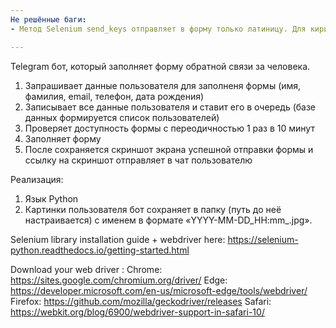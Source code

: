 ```yaml
---
Не решённые баги:
- Метод Selenium send_keys отправляет в форму только латиницу. Для кириллицы поле остаётся пустым. Кодировать в utf-8 принудительно не решает проблему. Возможно что-то с веб драйвером Chrome.

---
```

Telegram бот, который заполняет форму обратной связи за человека.
1. Запрашивает данные пользователя для заполненя формы (имя, фамилия, email, телефон, дата рождения)
2. Записывает все данные пользователя и ставит его в очередь (базе данных формируется список пользователей)
3. Проверяет доступность формы с переодичностью 1 раз в 10 минут 
4. Заполняет форму
5. После сохраняется скриншот экрана успешной отправки формы и ссылку на скриншот отправляет в чат пользователю

Реализация:
1. Язык Python
2. Картинки пользователя бот сохраняет в папку (путь до неё настраивается) с именем в формате «YYYY-MM-DD_HH:mm_<user id>.jpg».


Selenium library installation guide + webdriver  here:
https://selenium-python.readthedocs.io/getting-started.html

Download your web driver :
Chrome:	https://sites.google.com/chromium.org/driver/
Edge:	https://developer.microsoft.com/en-us/microsoft-edge/tools/webdriver/
Firefox:	https://github.com/mozilla/geckodriver/releases
Safari:	https://webkit.org/blog/6900/webdriver-support-in-safari-10/